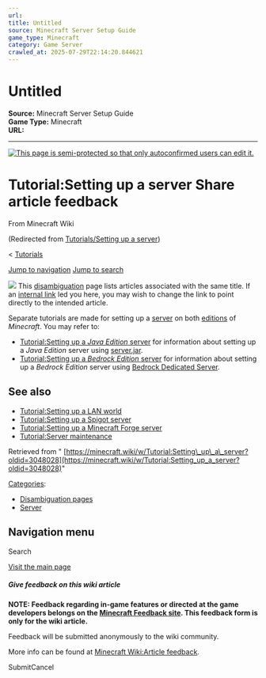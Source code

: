 ```yaml
---
url: 
title: Untitled
source: Minecraft Server Setup Guide
game_type: Minecraft
category: Game Server
crawled_at: 2025-07-29T22:14:20.844621
---
```


# Untitled

**Source:** Minecraft Server Setup Guide  
**Game Type:** Minecraft  
**URL:** 

---

[![This page is semi-protected so that only autoconfirmed users can edit it.](https://minecraft.wiki/images/Semi-protected_page_lock.svg)](https://minecraft.wiki/w/Minecraft_Wiki:Autoconfirmed_users "This page is semi-protected so that only autoconfirmed users can edit it.")

# Tutorial:Setting up a server  Share article feedback

From Minecraft Wiki

(Redirected from [Tutorials/Setting up a server](https://minecraft.wiki/w/Tutorials/Setting_up_a_server?redirect=no "Tutorials/Setting up a server"))

< [Tutorials](https://minecraft.wiki/w/Tutorials "Tutorials")

[Jump to navigation](https://minecraft.wiki/w/Tutorial:Setting_up_a_server#mw-head) [Jump to search](https://minecraft.wiki/w/Tutorial:Setting_up_a_server#searchInput)

[![](https://minecraft.wiki/images/Disambig_color.svg?2db52)](https://minecraft.wiki/w/File:Disambig_color.svg) This [disambiguation](https://en.wikipedia.org/wiki/Help:Disambiguation "wikipedia:Help:Disambiguation") page lists articles associated with the same title. If an [internal link](https://minecraft.wiki/w/Special:WhatLinksHere/Tutorial:Setting_up_a_server "Special:WhatLinksHere/Tutorial:Setting up a server") led you here, you may wish to change the link to point directly to the intended article.

Separate tutorials are made for setting up a [server](https://minecraft.wiki/w/Server "Server") on both [editions](https://minecraft.wiki/w/Edition "Edition") of _Minecraft_. You may refer to:

- [Tutorial:Setting up a _Java Edition_ server](https://minecraft.wiki/w/Tutorial:Setting_up_a_Java_Edition_server "Tutorial:Setting up a Java Edition server") for information about setting up a _Java Edition_ server using [server.jar](https://minecraft.wiki/w/Server.jar "Server.jar").
- [Tutorial:Setting up a _Bedrock Edition_ server](https://minecraft.wiki/w/Tutorial:Setting_up_a_Bedrock_Edition_server "Tutorial:Setting up a Bedrock Edition server") for information about setting up a _Bedrock Edition_ server using [Bedrock Dedicated Server](https://minecraft.wiki/w/Bedrock_Dedicated_Server "Bedrock Dedicated Server").

## See also

- [Tutorial:Setting up a LAN world](https://minecraft.wiki/w/Tutorial:Setting_up_a_LAN_world "Tutorial:Setting up a LAN world")
- [Tutorial:Setting up a Spigot server](https://minecraft.wiki/w/Tutorial:Setting_up_a_Spigot_server "Tutorial:Setting up a Spigot server")
- [Tutorial:Setting up a Minecraft Forge server](https://minecraft.wiki/w/Tutorial:Setting_up_a_Minecraft_Forge_server "Tutorial:Setting up a Minecraft Forge server")
- [Tutorial:Server maintenance](https://minecraft.wiki/w/Tutorial:Server_maintenance "Tutorial:Server maintenance")

Retrieved from " [https://minecraft.wiki/w/Tutorial:Setting\_up\_a\_server?oldid=3048028](https://minecraft.wiki/w/Tutorial:Setting_up_a_server?oldid=3048028)"

[Categories](https://minecraft.wiki/w/Special:Categories "Special:Categories"):

- [Disambiguation pages](https://minecraft.wiki/w/Category:Disambiguation_pages "Category:Disambiguation pages")
- [Server](https://minecraft.wiki/w/Category:Server "Category:Server")

## Navigation menu

Search

[Visit the main page](https://minecraft.wiki/ "Visit the main page")

##### Give feedback on this wiki article

**NOTE: Feedback regarding in-game features or directed at the game developers belongs on the [Minecraft Feedback site](https://feedback.minecraft.net/). This feedback form is only for the wiki article.**

Feedback will be submitted anonymously to the wiki community.

More info can be found at [Minecraft Wiki:Article feedback](https://minecraft.wiki/w/Minecraft_Wiki:Article_feedback "Minecraft_Wiki:Article_feedback").

SubmitCancel
